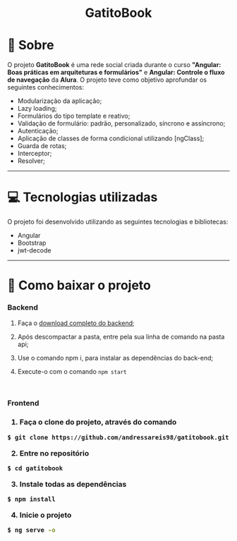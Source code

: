 <h1 align="center">GatitoBook</h1>

# 📃 Sobre

O projeto **GatitoBook** é uma rede social criada durante o curso **"Angular: Boas práticas em arquiteturas e formulários"** e **Angular: Controle o fluxo de navegação** da **Alura**. O projeto teve como objetivo aprofundar os seguintes conhecimentos:

- Modularização da aplicação;
- Lazy loading;
- Formulários do tipo template e reativo;
- Validação de formulário: padrão, personalizado, síncrono e assíncrono;
- Autenticação;
- Aplicação de classes de forma condicional utilizando [ngClass];
- Guarda de rotas;
- Interceptor;
- Resolver;

---

# 💻 Tecnologias utilizadas

O projeto foi desenvolvido utilizando as seguintes tecnologias e bibliotecas:

- Angular
- Bootstrap
- jwt-decode

---

# 🔌 Como baixar o projeto

<h3>Backend</h3>

1. Faça o [download completo do backend](https://github.com/alura-cursos/angular_formularios/archive/main.zip);

2. Após descompactar a pasta, entre pela sua linha de comando na pasta api;

3. Use o comando npm i, para instalar as dependências do back-end;

4. Execute-o com o comando `npm start`

<br>

<h3>Frontend<h3>

1. Faça o clone do projeto, através do comando

```bash
$ git clone https://github.com/andressareis98/gatitobook.git
```

2. Entre no repositório

```bash
$ cd gatitobook
```

3. Instale todas as dependências

```bash
$ npm install
```

4. Inicie o projeto

```bash
$ ng serve -o
```
